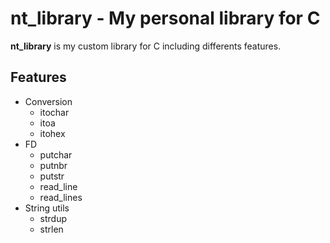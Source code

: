 # nt_library - My personal library for C

**nt_library** is  my custom library for C including differents features.

## Features

- Conversion
    - itochar
    - itoa
    - itohex
- FD
    - putchar
    - putnbr
    - putstr
    - read_line
    - read_lines
- String utils
    - strdup
    - strlen